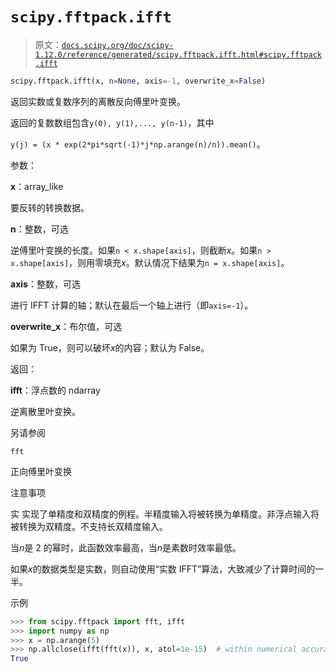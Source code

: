 # `scipy.fftpack.ifft`

> 原文：[`docs.scipy.org/doc/scipy-1.12.0/reference/generated/scipy.fftpack.ifft.html#scipy.fftpack.ifft`](https://docs.scipy.org/doc/scipy-1.12.0/reference/generated/scipy.fftpack.ifft.html#scipy.fftpack.ifft)

```py
scipy.fftpack.ifft(x, n=None, axis=-1, overwrite_x=False)
```

返回实数或复数序列的离散反向傅里叶变换。

返回的复数数组包含`y(0), y(1),..., y(n-1)`，其中

`y(j) = (x * exp(2*pi*sqrt(-1)*j*np.arange(n)/n)).mean()`。

参数：

**x**：array_like

要反转的转换数据。

**n**：整数，可选

逆傅里叶变换的长度。如果`n < x.shape[axis]`，则截断*x*。如果`n > x.shape[axis]`，则用零填充*x*。默认情况下结果为`n = x.shape[axis]`。

**axis**：整数，可选

进行 IFFT 计算的轴；默认在最后一个轴上进行（即`axis=-1`）。

**overwrite_x**：布尔值，可选

如果为 True，则可以破坏*x*的内容；默认为 False。

返回：

**ifft**：浮点数的 ndarray

逆离散里叶变换。

另请参阅

`fft`

正向傅里叶变换

注意事项

实   实现了单精度和双精度的例程。半精度输入将被转换为单精度。非浮点输入将被转换为双精度。不支持长双精度输入。

当*n*是 2 的幂时，此函数效率最高，当*n*是素数时效率最低。

如果*x*的数据类型是实数，则自动使用“实数 IFFT”算法，大致减少了计算时间的一半。

示例

```py
>>> from scipy.fftpack import fft, ifft
>>> import numpy as np
>>> x = np.arange(5)
>>> np.allclose(ifft(fft(x)), x, atol=1e-15)  # within numerical accuracy.
True 
```
